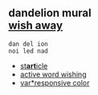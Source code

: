 ## dandelion mural <br> [wish away](https://webmural.com/dandelion)

```
dan del ion
noi led nad
```

* [st<b>art</b>icle](index.html)
* [active word wishing](flow.css)
* [var*responsive color](glow.css)